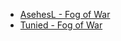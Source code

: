 * [AsehesL - Fog of War](https://github.com/AsehesL/FogOfWar)
* [Tunied - Fog of War](https://github.com/Tunied/Fog-Of-War/tree/master/Project/CE_FogOfWar/Assets/Code/FogOfWar)
